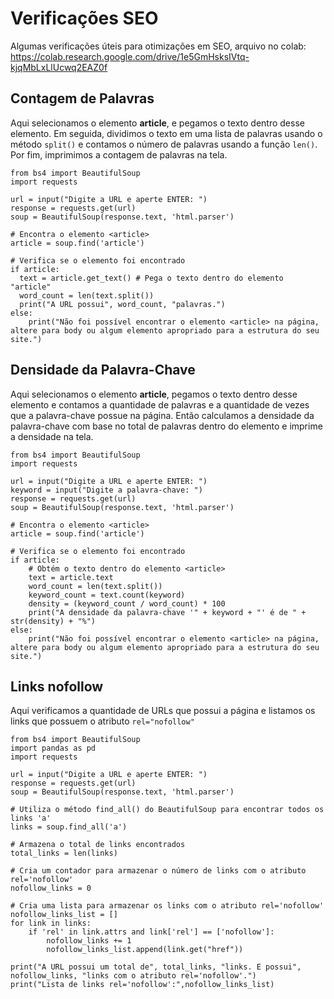 # Verificações SEO
Algumas verificações úteis para otimizações em SEO, arquivo no colab: https://colab.research.google.com/drive/1e5GmHsksIVtq-kjqMbLxLlUcwq2EAZ0f

## **Contagem de Palavras**
Aqui selecionamos o elemento **article**, e pegamos o texto dentro desse elemento. Em seguida, dividimos o texto em uma lista de palavras usando o método `split()` e contamos o número de palavras usando a função `len()`. Por fim, imprimimos a contagem de palavras na tela.

```
from bs4 import BeautifulSoup
import requests

url = input("Digite a URL e aperte ENTER: ")
response = requests.get(url)
soup = BeautifulSoup(response.text, 'html.parser')

# Encontra o elemento <article>
article = soup.find('article')

# Verifica se o elemento foi encontrado
if article:
  text = article.get_text() # Pega o texto dentro do elemento "article"
  word_count = len(text.split())
  print("A URL possui", word_count, "palavras.")
else:
    print("Não foi possível encontrar o elemento <article> na página, altere para body ou algum elemento apropriado para a estrutura do seu site.")
```


## **Densidade da Palavra-Chave**
Aqui selecionamos o elemento **article**, pegamos o texto dentro desse elemento e contamos a quantidade de palavras e a quantidade de vezes que a palavra-chave possue na página. Então calculamos a densidade da palavra-chave com base no total de palavras dentro do elemento e imprime a densidade na tela.

```
from bs4 import BeautifulSoup
import requests

url = input("Digite a URL e aperte ENTER: ")
keyword = input("Digite a palavra-chave: ")
response = requests.get(url)
soup = BeautifulSoup(response.text, 'html.parser')

# Encontra o elemento <article>
article = soup.find('article')

# Verifica se o elemento foi encontrado
if article:
    # Obtém o texto dentro do elemento <article>
    text = article.text
    word_count = len(text.split())
    keyword_count = text.count(keyword)
    density = (keyword_count / word_count) * 100
    print("A densidade da palavra-chave '" + keyword + "' é de " + str(density) + "%")
else:
    print("Não foi possível encontrar o elemento <article> na página, altere para body ou algum elemento apropriado para a estrutura do seu site.")
```

## **Links nofollow** 
Aqui verificamos a quantidade de URLs que possui a página e listamos os links que possuem o atributo `rel="nofollow"`

```
from bs4 import BeautifulSoup
import pandas as pd
import requests

url = input("Digite a URL e aperte ENTER: ")
response = requests.get(url)
soup = BeautifulSoup(response.text, 'html.parser')

# Utiliza o método find_all() do BeautifulSoup para encontrar todos os links 'a'
links = soup.find_all('a')

# Armazena o total de links encontrados
total_links = len(links)

# Cria um contador para armazenar o número de links com o atributo rel='nofollow'
nofollow_links = 0

# Cria uma lista para armazenar os links com o atributo rel='nofollow'
nofollow_links_list = []
for link in links:
    if 'rel' in link.attrs and link['rel'] == ['nofollow']:
        nofollow_links += 1
        nofollow_links_list.append(link.get("href"))

print("A URL possui um total de", total_links, "links. E possui", nofollow_links, "links com o atributo rel='nofollow'.")
print("Lista de links rel='nofollow':",nofollow_links_list)
```
